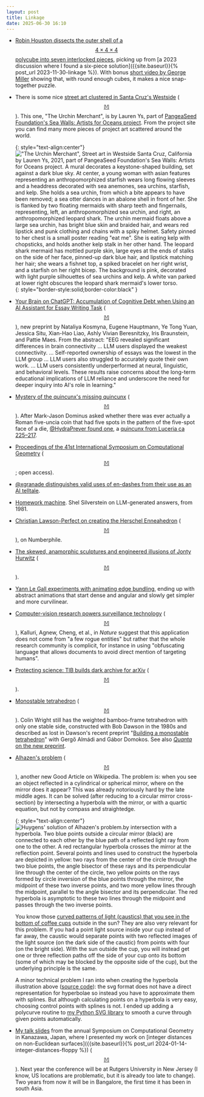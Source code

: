 ```yaml
---
layout: post
title: Linkage
date: 2025-06-30 16:10
---
```

* [Robin Houston dissects the outer shell of a $$4\times 4\times 4$$ polycube into seven interlocked pieces](https://mathstodon.xyz/@robinhouston/114688543989313760), picking up from [a 2023 discussion where I found a six-piece solution]({{site.baseurl}}{% post_url 2023-11-30-linkage %}). With bonus [short video by George Miller](https://youtube.com/shorts/Nm-rith09ys) showing that, with round enough cubes, it makes a nice snap-together puzzle.

* There is some nice [street art clustered in Santa Cruz's Westside](https://mathstodon.xyz/@11011110/114701839249993770) <span style="white-space:nowrap">([$$\mathbb{M}$$](https://ics.uci.edu/~eppstein/pix/scws/)).</span> This one, "The Urchin Merchant", is by Lauren Ys, part of [PangeaSeed Foundation's Sea Walls: Artists for Oceans project](https://seawalls.org/). From the project site you can find many more pieces of project art scattered around the world.

  {: style="text-align:center"}
!["The Urchin Merchant", Street art in Westside Santa Cruz, California by Lauren Ys, 2021, part of PangeaSeed Foundation's Sea Walls: Artists for Oceans project. A mural decorates a keystone-shaped building, set against a dark blue sky. At center, a young woman with asian features representing an anthropomorphized starfish wears long flowing sleeves and a headdress decorated with sea anemones, sea urchins, starfish, and kelp. She holds a sea urchin, from which a bite appears to have been removed; a sea otter dances in an abalone shell in front of her. She is flanked by two floating mermaids with sharp teeth and fingernails, representing, left, an anthropomorphized sea urchin, and right, an anthropomorphized leopard shark. The urchin mermaid floats above a large sea urchin, has bright blue skin and braided hair, and wears red lipstick and punk clothing and chains with a spiky helmet. Safety pinned to her chest is a small poster reading "eat me". She is eating kelp with chopsticks, and holds another kelp stalk in her other hand. The leopard shark mermaid has mottled purple skin, large eyes at the ends of stalks on the side of her face, pinned-up dark blue hair, and lipstick matching her hair; she wears a fishnet top, a spiked bracelet on her right wrist, and a starfish on her right bicep. The background is pink, decorated with light purple silhouettes of sea urchins and kelp. A white van parked at lower right obscures the leopard shark mermaid's lower torso.](https://ics.uci.edu/~eppstein/pix/scws/TheUrchinMerchant-m.jpg){: style="border-style:solid;border-color:black" }

* [Your Brain on ChatGPT: Accumulation of Cognitive Debt when Using an AI Assistant for Essay Writing Task](https://arxiv.org/abs/2506.08872) <span style="white-space:nowrap">([$$\mathbb{M}$$](https://mathstodon.xyz/@11011110/114705633164499066)),</span> new preprint by 
Nataliya Kosmyna, Eugene Hauptmann, Ye Tong Yuan, Jessica Situ, Xian-Hao Liao, Ashly Vivian Beresnitzky, Iris Braunstein, and Pattie Maes. From the abstract: "EEG revealed significant differences in brain connectivity ... LLM users displayed the weakest connectivity. ... Self-reported ownership of essays was the lowest in the LLM group ... LLM users also struggled to accurately quote their own work. ... LLM users consistently underperformed at neural, linguistic, and behavioral levels. These results raise concerns about the long-term educational implications of LLM reliance and underscore the need for deeper inquiry into AI's role in learning."

* [Mystery of the quincunx's missing quincunx](https://blog.plover.com/history/quincunx.html) <span style="white-space:nowrap">([$$\mathbb{M}$$](https://mathstodon.xyz/@11011110/114713073150099621)).</span> After Mark-Jason Dominus asked whether there was ever actually a Roman five-uncia coin that had five spots in the pattern of the five-spot face of a die, [@HydraPrever found one](https://mathstodon.xyz/@HydrePrever/114713167590014333), a [quincunx from Luceria ca 225–217](https://www.icollector.com/Greek-coins-Apulia-Luceria-Quincunx-ca-225-217-110-70g_i9257671).

* [Proceedings of the 41st International Symposium on Computational Geometry](https://drops.dagstuhl.de/entities/volume/LIPIcs-volume-332) <span style="white-space:nowrap">([$$\mathbb{M}$$](https://mathstodon.xyz/@11011110/114714308369216841);</span> open access).

* [@xgranade distinguishes valid uses of en-dashes from their use as an AI telltale](https://wandering.shop/@xgranade/114656948972832842).

* [Homework machine](https://circumstances.run/@davidgerard/114660742065958004). Shel Silverstein on LLM-generated answers, from 1981.

* [Christian Lawson-Perfect on creating the Herschel Enneahedron](https://www.youtube.com/watch?v=3X2aQIMx5bs) <span style="white-space:nowrap">([$$\mathbb{M}$$](https://mathstodon.xyz/@christianp/114727418154963441)),</span> on Numberphile.

* [The skewed, anamorphic sculptures and engineered illusions of Jonty Hurwitz](https://www.thisiscolossal.com/2013/01/the-skewed-anamorphic-sculptures-and-engineered-illusions-of-jonty-hurwitz/) <span style="white-space:nowrap">([$$\mathbb{M}$$](https://mathstodon.xyz/@gregeganSF/114725662280076589)).</span>

* [Yann Le Gall experiments with animating edge bundling](https://genart.social/@ylegall/114723630020700169), ending up with abstract animations that start dense and angular and slowly get simpler and more curvilinear.

* [Computer-vision research powers surveillance technology](https://doi.org/10.1038/s41586-025-08972-6) <span style="white-space:nowrap">([$$\mathbb{M}$$](https://freeradical.zone/@rcarback/114747813205391271)),</span> Kalluri, Agnew, Cheng, et al., in _Nature_ suggest that this application does not come from "a few rogue entities" but rather that the whole research community is complicit, for instance in using "obfuscating language that allows documents to avoid direct mention of targeting humans".

* [Protecting science: TIB builds dark archive for arXiv](https://blog.tib.eu/2025/05/14/protecting-science-tib-builds-dark-archive-for-arxiv/) <span style="white-space:nowrap">([$$\mathbb{M}$$](https://mathstodon.xyz/@johncarlosbaez/114752342143968527)).</span>

* [Monostable tetrahedron](https://www.solipsys.co.uk/ZimExpt/MonostableTetrahedron.html) <span style="white-space:nowrap">([$$\mathbb{M}$$](https://mathstodon.xyz/@ColinTheMathmo/114750959882071863)).</span> Colin Wright still has the weighted bamboo-frame tetrahedron with only one stable side, constructed with Bob Dawson in the 1980s and described as lost in Dawson's recent preprint "[Building a monostable tetrahedron](https://arxiv.org/abs/2506.19244)" with Gergő Almádi and Gábor Domokos. See also [_Quanta_ on the new preprint](https://www.quantamagazine.org/a-new-pyramid-like-shape-always-lands-the-same-side-up-20250625/).

* [Alhazen's problem](https://en.wikipedia.org/wiki/Alhazen's_problem) <span style="white-space:nowrap">([$$\mathbb{M}$$](https://mathstodon.xyz/@11011110/114763809838163800)),</span> another new Good Article on Wikipedia. The problem is: when you see an object reflected in a cylindrical or spherical mirror, where on the mirror does it appear? This was already notoriously hard by the late middle ages. It can be solved (after reducing to a circular mirror cross-section) by intersecting a hyperbola with the mirror, or with a quartic equation, but not by compass and straightedge.

  {: style="text-align:center"}
![Huygens' solution of Alhazen's problem.by intersection with a hyperbola. Two blue points outside a circular mirror (black) are connected to each other by the blue path  of a reflected light ray from one to the other. A red rectangular hyperbola crosses the mirror at the reflection point. Several points and lines used to construct the hyperbola are depicted in yellow: two rays from the center of the circle through the two blue points, the angle bisector of these rays and its perpendicular line through the center of the circle, two yellow points on the rays formed by circle inversion of the blue points through the mirror, the midpoint of these two inverse points, and two more yellow lines through the midpoint, parallel to the angle bisector and its perpendicular. The red hyperbola is asymptotic to these two lines through the midpoint and passes through the two inverse points.]({{site.baseurl}}/assets/2025/Alhazen-hyperbola.svg)

  You know those [curved patterns of light (caustics) that you see in the bottom of coffee cups](https://chalkdustmagazine.com/features/cardioids-coffee-cups/) outside in the sun? They are also very relevant for this problem. If you had a point light source inside your cup instead of far away, the caustic would separate points with two reflected images of the light source (on the dark side of the caustic) from points with four (on the bright side). With the sun outside the cup, you will instead get one or three reflection paths off the side of your cup onto its bottom (some of which may be blocked by the opposite side of the cup), but the underlying principle is the same.

  A minor technical problem I ran into when creating the hyperbola illustration above ([source code](https://commons.wikimedia.org/wiki/File:Alhazen_hyperbola.svg)): the svg format does not have a direct representation for hyperbolae so instead you have to approximate them with splines. But although calculating points on a hyperbola is very easy, choosing control points with splines is not. I ended up adding a polycurve routine to [my Python SVG library](https://ics.uci.edu/~eppstein/PADS/SVG.py) to smooth a curve through given points automatically.

* [My talk slides](https://ics.uci.edu/~eppstein/pubs/Epp-SoCG-25-slides.pdf) from the annual Symposium on Computational Geometry in Kanazawa, Japan, where I presented my work on [integer distances on non-Euclidean surfaces]({{site.baseurl}}{% post_url 2024-01-14-integer-distances-floppy %}) <span style="white-space:nowrap">([$$\mathbb{M}$$](https://mathstodon.xyz/@11011110/114773963877735657)).</span> Next year the conference will be at Rutgers University in New Jersey (I know, US locations are problematic, but it is already too late to change). Two years from now it will be in Bangalore, the first time it has been in south Asia.